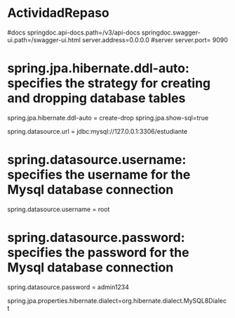 # ActividadRepaso
#docs
springdoc.api-docs.path=/v3/api-docs
springdoc.swagger-ui.path=/swagger-ui.html
server.address=0.0.0.0
#server
server.port= 9090

# spring.jpa.hibernate.ddl-auto: specifies the strategy for creating and dropping database tables
spring.jpa.hibernate.ddl-auto = create-drop
spring.jpa.show-sql=true

spring.datasource.url = jdbc:mysql://127.0.0.1:3306/estudiante

# spring.datasource.username: specifies the username for the Mysql database connection
spring.datasource.username = root

# spring.datasource.password: specifies the password for the Mysql database connection
spring.datasource.password = admin1234

spring.jpa.properties.hibernate.dialect=org.hibernate.dialect.MySQL8Dialect
